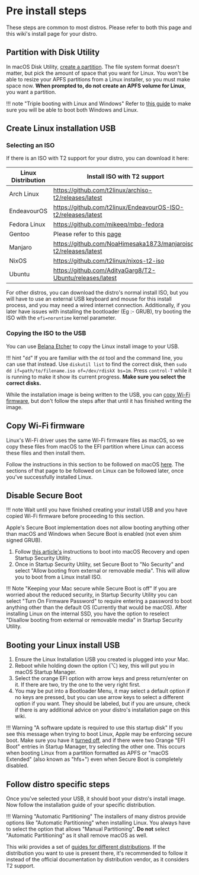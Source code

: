 # Pre install steps

These steps are common to most distros. Please refer to both this page and this wiki's install page for your distro.

## Partition with Disk Utility

In macOS Disk Utility, [create a partition](https://support.apple.com/guide/disk-utility/dskutl14027/mac). The file system format doesn't matter, but pick the amount of space that you want for Linux. You won't be able to resize your APFS partitions from a Linux installer, so you must make space now. **When prompted to, do not create an APFS volume for Linux**, you want a partition.

!!! note "Triple booting with Linux and Windows"
    Refer to [this guide](https://wiki.t2linux.org/guides/windows/) to make sure you will be able to boot both Windows and Linux.

## Create Linux installation USB

### Selecting an ISO

If there is an ISO with T2 support for your distro, you can download it here:

| Linux Distribution | Install ISO with T2 support |
| ------------------ | --------------------------- |
| Arch Linux         | <https://github.com/t2linux/archiso-t2/releases/latest> |
| EndeavourOS        | <https://github.com/t2linux/EndeavourOS-ISO-t2/releases/latest> |
| Fedora Linux       | <https://github.com/mikeeq/mbp-fedora> |
| Gentoo             | Please refer to this [page](https://wiki.t2linux.org/distributions/gentoo/installation/) |
| Manjaro            | <https://github.com/NoaHimesaka1873/manjaroiso-t2/releases/latest> |
| NixOS              | <https://github.com/t2linux/nixos-t2-iso> |
| Ubuntu             | <https://github.com/AdityaGarg8/T2-Ubuntu/releases/latest> |

For other distros, you can download the distro's normal install ISO, but you will have to use an external USB keyboard and mouse for this install process, and you may need a wired internet connection. Additionally, if you later have issues with installing the bootloader (Eg :- GRUB), try booting the ISO with the `efi=noruntime` kernel parameter.

### Copying the ISO to the USB

You can use [Belana Etcher](https://www.balena.io/etcher/) to copy the Linux install image to your USB.

!!! hint "`dd`"
    If you are familiar with the `dd` tool and the command line, you can use that instead. Use `diskutil list` to find the correct disk, then `sudo dd if=path/to/filename.iso of=/dev/rdiskX bs=1m`. Press `control-T` while it is running to make it show its current progress. **Make sure you select the correct disks.**

While the installation image is being written to the USB, you can [copy Wi-Fi firmware](#copy-wi-fi-firmware), but don't follow the steps after that until it has finished writing the image.

## Copy Wi-Fi firmware

Linux's Wi-Fi driver uses the same Wi-Fi firmware files as macOS, so we copy these files from macOS to the EFI partition where Linux can access these files and then install them.

Follow the instructions in this section to be followed on macOS [here](https://wiki.t2linux.org/guides/wifi-bluetooth/#on-macos). The sections of that page to be followed on Linux can be followed later, once you've successfully installed Linux.

## Disable Secure Boot

!!! note
    Wait until you have finished creating your install USB and you have copied Wi-Fi firmware before proceeding to this section.

Apple's Secure Boot implementation does not allow booting anything other than macOS and Windows when Secure Boot is enabled (not even shim signed GRUB).

1. Follow [this article's](https://support.apple.com/HT208198) instructions to boot into macOS Recovery and open Startup Security Utility.
2. Once in Startup Security Utility, set Secure Boot to "No Security" and select "Allow booting from external or removable media". This will allow you to boot from a Linux install ISO.

!!! Note "Keeping your Mac secure while Secure Boot is off"
    If you are worried about the reduced security, in Startup Security Utility you can select "Turn On Firmware Password" to require entering a password to boot anything other than the default OS (Currently that would be macOS). After installing Linux on the internal SSD, you have the option to reselect "Disallow booting from external or removable media" in Startup Security Utility.

## Booting your Linux install USB

1. Ensure the Linux Installation USB you created is plugged into your Mac.
2. Reboot while holding down the option (⌥) key, this will put you in macOS Startup Manager.
3. Select the orange EFI option with arrow keys and press return/enter on it. If there are two, try the one to the very right first.
4. You may be put into a Bootloader Menu, it may select a default option if no keys are pressed, but you can use arrow keys to select a different option if you want. They should be labeled, but if you are unsure, check if there is any additional advice on your distro's installation page on this wiki.

!!! Warning "A software update is required to use this startup disk"
    If you see this message when trying to boot Linux, Apple may be enforcing secure boot. Make sure you have it [turned off](#disable-secure-boot), and if there were two Orange "EFI Boot" entries in Startup Manager, try selecting the other one. This occurs when booting Linux from a partition formatted as APFS or "macOS Extended" (also known as "hfs+") even when Secure Boot is completely disabled.

## Follow distro specific steps

Once you've selected your USB, it should boot your distro's install image. Now follow the installation guide of your specific distribution.

!!! Warning "Automatic Partitioning"
    The installers of many distros provide options like "Automatic Partitioning" when installing Linux. You always have to select the option that allows "Manual Partitioning". **Do not** select "Automatic Partitioning" as it shall remove macOS as well.

This wiki provides a set of [guides for different distributions](https://wiki.t2linux.org/distributions/overview/). If the distribution you want to use is present there, it's recommended to follow it instead of the official documentation by distribution vendor, as it considers T2 support.
